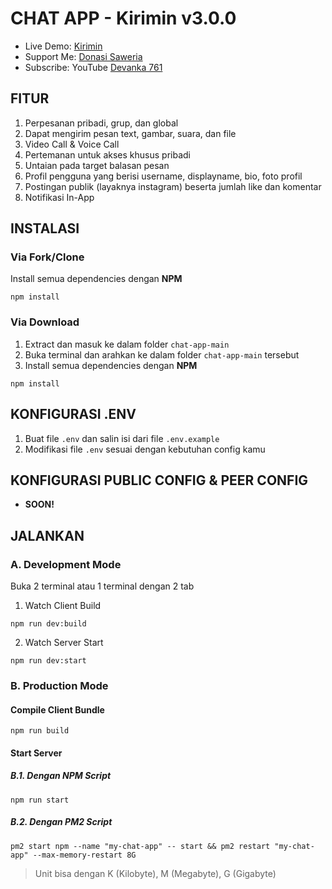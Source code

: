 # CHAT APP - Kirimin v3.0.0
- Live Demo: [Kirimin](https://kirimin.devanka.id/)
- Support Me: [Donasi Saweria](https://saweria.co/devanka)
- Subscribe: YouTube [Devanka 761](https://www.youtube.com/@devanka761)
## FITUR
1. Perpesanan pribadi, grup, dan global
2. Dapat mengirim pesan text, gambar, suara, dan file
3. Video Call &amp; Voice Call
4. Pertemanan untuk akses khusus pribadi
5. Untaian pada target balasan pesan
6. Profil pengguna yang berisi username, displayname, bio, foto profil
7. Postingan publik (layaknya instagram) beserta jumlah like dan komentar
8. Notifikasi In-App

## INSTALASI
### Via Fork/Clone
Install semua dependencies dengan **NPM**
```shell
npm install
```
### Via Download
1. Extract dan masuk ke dalam folder `chat-app-main`
2. Buka terminal dan arahkan ke dalam folder `chat-app-main` tersebut
3. Install semua dependencies dengan **NPM**
```shell
npm install
```

## KONFIGURASI .ENV
1. Buat file `.env` dan salin isi dari file `.env.example`
2. Modifikasi file `.env` sesuai dengan kebutuhan config kamu

## KONFIGURASI PUBLIC CONFIG & PEER CONFIG
- **SOON!**


## JALANKAN
### A. Development Mode
Buka 2 terminal atau 1 terminal dengan 2 tab
1. Watch Client Build
```shell
npm run dev:build
```
2. Watch Server Start
```shell
npm run dev:start
```
### B. Production Mode

#### Compile Client Bundle
```shell
npm run build
```
#### Start Server

##### B.1. Dengan NPM Script
```shell
npm run start
```
##### B.2. Dengan PM2 Script
```shell
pm2 start npm --name "my-chat-app" -- start && pm2 restart "my-chat-app" --max-memory-restart 8G
```
> Unit bisa dengan K (Kilobyte), M (Megabyte), G (Gigabyte)